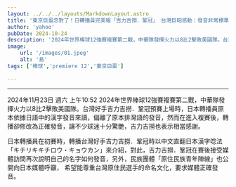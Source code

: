 ```yaml
---
layout: ../../../layouts/MarkdownLayout.astro
title: '東京巨蛋念對了！日轉播員完美報「吉力吉撈．鞏冠」 台灣巨砲感動：發音非常標準'
author: 'yahoo'
pubDate: 2024-10-24
description: '2024年世界棒球12強賽複賽第二戰，中華隊發揮火力以8比2擊敗美國隊。台灣好手吉力吉撈．鞏冠預賽上場時，日本轉播員原本依據日語中的漢字發音來讀，偏離了原本排灣語的發音，然而在進入複賽後，轉播卻修改為正確發音，讓不少球迷十分驚艷，吉力吉撈也表示相當感謝。'
image: 
    url: '/images/01.jpeg'
    alt: '島'
tags: ['棒球','premiere 12','東京巨蛋']

---
```

***
2024年11月23日 週六 上午10:52
2024年世界棒球12強賽複賽第二戰，中華隊發揮火力以8比2擊敗美國隊。台灣好手吉力吉撈．鞏冠預賽上場時，日本轉播員原本依據日語中的漢字發音來讀，偏離了原本排灣語的發音，然而在進入複賽後，轉播卻修改為正確發音，讓不少球迷十分驚艷，吉力吉撈也表示相當感謝。

日本轉播員在初賽時，轉播台灣好手吉力吉撈．鞏冠時以中文直翻日本漢字唸法「キチリキキチロウ・キョウカン」來介紹，對此，吉力吉撈．鞏冠在賽後接受媒體訪問再次說明自己的名字如何發音，另外，民族團體「原住民族青年陣線」也公開向日本媒體呼籲， 希望能尊重台灣原住民選手的命名文化，要求媒體正確發音。